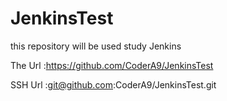 JenkinsTest
===========

this repository will be used study Jenkins 

The Url :https://github.com/CoderA9/JenkinsTest

SSH Url :git@github.com:CoderA9/JenkinsTest.git
